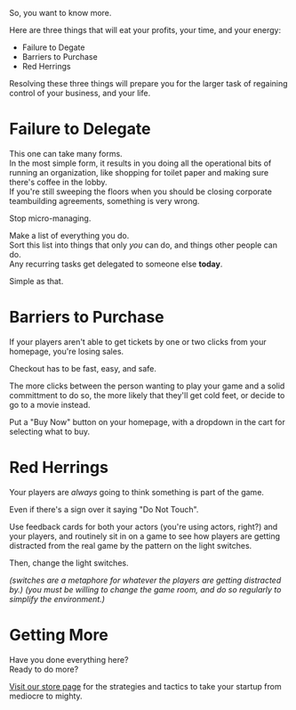 So, you want to know more.  

Here are three things that will eat your profits, your time, and your energy:
- Failure to Degate
- Barriers to Purchase
- Red Herrings

Resolving these three things will prepare you for the larger task of regaining control of your business, and your life.

# Failure to Delegate
This one can take many forms.  
In the most simple form, it results in you doing all the operational bits of running an organization, like shopping for toilet paper and making sure there's coffee in the lobby.  
If you're still sweeping the floors when you should be closing corporate teambuilding agreements, something is very wrong.

Stop micro-managing.  

Make a list of everything you do.  
Sort this list into things that only _you_ can do, and things other people can do.  
Any recurring tasks get delegated to someone else **today**.

Simple as that.  

# Barriers to Purchase
If your players aren't able to get tickets by one or two clicks from your homepage, you're losing sales.

Checkout has to be fast, easy, and safe.  

The more clicks between the person wanting to play your game and a solid committment to do so, the more likely that they'll get cold feet, or decide to go to a movie instead.

Put a "Buy Now" button on your homepage, with a dropdown in the cart for selecting what to buy.

# Red Herrings
Your players are *always* going to think something is part of the game.

Even if there's a sign over it saying "Do Not Touch".

Use feedback cards for both your actors (you're using actors, right?) and your players, and routinely sit in on a game to see how players are getting distracted from the real game by the pattern on the light switches.

Then, change the light switches.  

_(switches are a metaphore for whatever the players are getting distracted by.)_
_(you must be willing to change the game room, and do so regularly to simplify the environment.)_

# Getting More
Have you done everything here?  
Ready to do more?  

[Visit our store page](/buy/) for the strategies and tactics to take your startup from mediocre to mighty.
